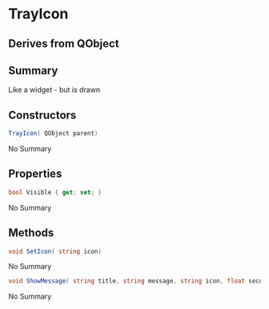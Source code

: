 # TrayIcon

## Derives from QObject

## Summary

Like a widget - but is drawn
## Constructors

```c#
TrayIcon( QObject parent) 
```
No Summary
## Properties

```c#
bool Visible { get; set; } 
```
No Summary
## Methods

```c#
void SetIcon( string icon) 
```
No Summary
```c#
void ShowMessage( string title, string message, string icon, float seconds) 
```
No Summary

